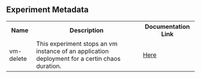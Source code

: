 ## Experiment Metadata

<table>
<tr>
<th> Name </th>
<th> Description </th>
<th> Documentation Link </th>
</tr>
<tr>
 <td> vm-delete </td>
 <td> This experiment stops an vm instance of an application deployment for a certin chaos duration.  </td>
 <td>  <a href="https://docs.litmuschaos.io/docs/vm-delete/"> Here </a> </td>
 </tr>
 </table>
